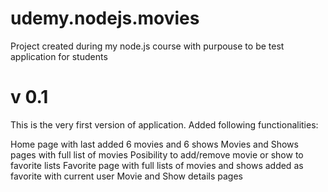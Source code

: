 # udemy.nodejs.movies
Project created during my node.js course with purpouse to be test application for students

# v 0.1
This is the very first version of application.
Added following functionalities:

Home page with last added 6 movies and 6 shows
Movies and Shows pages with full list of movies
Posibility to add/remove movie or show to favorite lists
Favorite page with full lists of movies and shows added as favorite with current user
Movie and Show details pages
